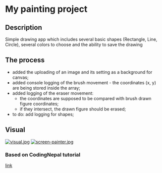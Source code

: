 # My painting project

## Description

Simple drawing app which includes several basic shapes (Rectangle, Line, Circle), several colors to choose and the ability to save the drawing

## The process

* added the uploading of an image and its setting as a background for canvas;
* added console logging of the brush movement - the coordinates (x, y) are being stored inside the array;
* added logging of the eraser movement:
    * the coordinates are supposed to be compared with brush drawn figure coordinates;
    * if they intersect, the drawn figure should be erased;
* to do: add logging for shapes;

## Visual

[![visual.jpg](https://i.postimg.cc/pr6g1GY1/visual.jpg)](https://postimg.cc/q62bNGF8)
[![screen-painter.jpg](https://i.postimg.cc/0Nw5QGq6/screen-painter.jpg)](https://postimg.cc/sB3CHhxy)

### Based on CodingNepal tutorial

[link](https://www.codingnepalweb.com/build-drawing-app-html-canvas-javascript/)